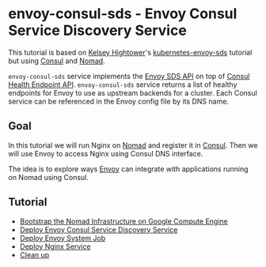 # envoy-consul-sds - Envoy Consul Service Discovery Service

This tutorial is based on [Kelsey Hightower](https://github.com/kelseyhightower)'s [kubernetes-envoy-sds](https://github.com/kelseyhightower/kubernetes-envoy-sds) tutorial but using [Consul](https://consul.io) and [Nomad](https://www.nomadproject.io/).

`envoy-consul-sds` service implements the [Envoy SDS API](https://lyft.github.io/envoy/docs/configuration/cluster_manager/sds_api.html) on top of [Consul Health Endpoint API](https://www.consul.io/api/health.html). `envoy-consul-sds` service returns a list of healthy endpoints for Envoy to use as upstream backends for a cluster. Each Consul service can be referenced in the Envoy config file by its DNS name.

## Goal

In this tutorial we will run Nginx on [Nomad](https://www.nomadproject.io/) and register it in [Consul](https://www.consul.io/). Then we will use Envoy to access Nginx using Consul DNS interface.

The idea is to explore ways [Envoy](https://lyft.github.io/envoy/) can integrate with applications running on Nomad using Consul.

## Tutorial

* [Bootstrap the Nomad Infrastructure on Google Compute Engine](./docs/bootstrap-nomad-google-compute-engine.md)
* [Deploy Envoy Consul Service Discovery Service](./docs/deploy-envoy-consul-sds.md)
* [Deploy Envoy System Job](./docs/deploy-envoy-system-job.md)
* [Deploy Nginx Service](./docs/deploy-nginx-service.md)
* [Clean up](./docs/clean-up.md)